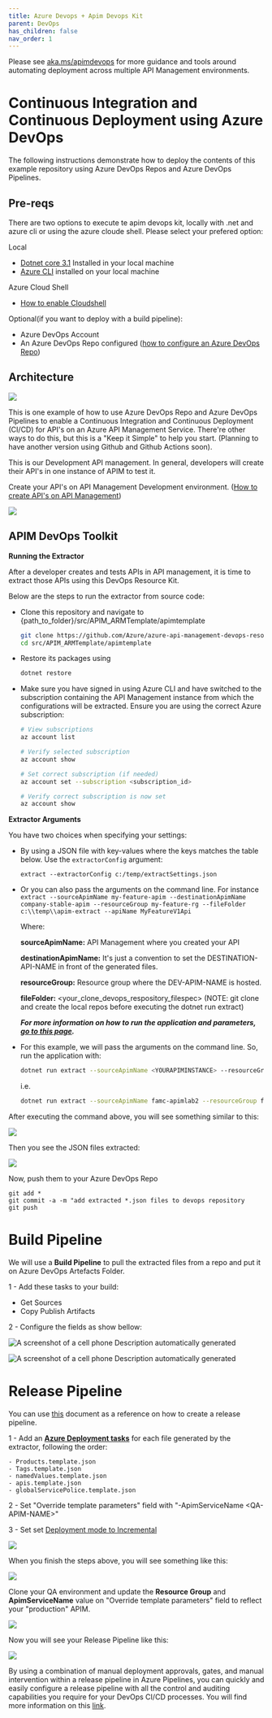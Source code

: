 ```yaml
---
title: Azure Devops + Apim Devops Kit
parent: DevOps
has_children: false
nav_order: 1
---
```



Please see [aka.ms/apimdevops](http://aka.ms/apimdevops) for more guidance and tools around automating deployment across multiple API Management environments.

# Continuous Integration and Continuous Deployment using Azure DevOps

The following instructions demonstrate how to deploy the contents of this example repository using Azure DevOps Repos and Azure DevOps Pipelines.

## Pre-reqs

There are two options to execute te apim devops kit, locally with .net and azure cli or using the azure cloude shell. Please select your prefered option:


Local
- [Dotnet core 3.1](https://dotnet.microsoft.com/download) Installed in your local machine
- [Azure CLI](https://docs.microsoft.com/en-us/cli/azure/install-azure-cli) installed on your local machine 

Azure Cloud Shell
- [How to enable Cloudshell](https://newhelptech.wordpress.com/2019/05/18/step-by-step-how-to-enable-azure-cloud-shell-in-microsoft-azure/)

Optional(if you want to deploy with a build pipeline):

- Azure DevOps Account
- An Azure DevOps Repo configured ([how to configure an Azure DevOps Repo](https://docs.microsoft.com/en-us/azure/devops/repos/get-started/sign-up-invite-teammates?view=azure-devops))


## Architecture

![](../../assets/images/apim-devops-architecture.png)

This is one example of how to use Azure DevOps Repo and Azure DevOps Pipelines to enable a Continuous Integration and Continuous Deployment (CI/CD) for API\'s on an Azure API Management Service. There're other ways to do this, but this is a \"Keep it Simple\" to help you start. (Planning to have another version using Github and Github Actions soon).

This is our Development API management. In general, developers will create their API\'s in one instance of APIM to test it.

Create your API's on API Management Development environment. ([How to create API's on API Management](https://docs.microsoft.com/en-us/azure/api-management/import-and-publish))

![](../../assets/images/apim-dev.png)

## APIM DevOps Toolkit

**Running the Extractor**

After a developer creates and tests APIs in API management, it is time to extract those APIs using this DevOps Resource Kit.

Below are the steps to run the extractor from source code:

- Clone this repository and navigate to {path\_to\_folder}/src/APIM\_ARMTemplate/apimtemplate
    ```bash
    git clone https://github.com/Azure/azure-api-management-devops-resource-kit.git
    cd src/APIM_ARMTemplate/apimtemplate
    ```
- Restore its packages using

    ```bash
    dotnet restore 
    ```

- Make sure you have signed in using Azure CLI and have switched to the subscription containing the API Management instance from which the configurations will be extracted. Ensure you are using the correct Azure subscription: 

   ```bash
   # View subscriptions
   az account list
   ```

   ```bash
   # Verify selected subscription
   az account show
   ```

   ```bash
   # Set correct subscription (if needed)
   az account set --subscription <subscription_id>

   # Verify correct subscription is now set
   az account show
   ```


**Extractor Arguments**

You have two choices when specifying your settings:

- By using a JSON file with key-values where the keys matches the table below. Use the `extractorConfig` argument:

    `extract --extractorConfig c:/temp/extractSettings.json` 

- Or you can also pass the arguments on the command line. For instance 
    `extract --sourceApimName my-feature-apim --destinationApimName company-stable-apim --resourceGroup my-feature-rg --fileFolder c:\\temp\\apim-extract --apiName MyFeatureV1Api`


    Where:

    **sourceApimName:** API Management where you created your API

    **destinationApimName:** It\'s just a convention to set the DESTINATION-API-NAME in front of the generated files.

    **resourceGroup:** Resource group where the DEV-APIM-NAME is hosted.

    **fileFolder:**  <your_clone_devops_respository_filespec>  (NOTE: git clone and create the local repos before executing the dotnet run extract) 

    ***For more information on how to run the application and parameters, [go to this page](https://github.com/Azure/azure-api-management-devops-resource-kit/blob/master/src/APIM_ARMTemplate/README.md#extractor).***

- For this example, we will pass the arguments on the command line.  So, run the application with:

    ```bash
    dotnet run extract --sourceApimName <YOURAPIMINSTANCE> --resourceGroup <YOURAPIMRESOURCEGROUP> --destinationApimName <NEWAPIMINSTANCE>  --fileFolder apim-extract
    ```

    i.e.
    ```bash
    dotnet run extract --sourceApimName famc-apimlab2 --resourceGroup famc-apimlab2 --destinationApimName famc-apimlab2-prod  --fileFolder apim-extract 
    ```



After executing the command above, you will see something similar to this:

![](../../assets/images/apim-extractor.png)

Then you see the JSON files extracted:

![](../../assets/images/extracted-files.png)

Now, push them to your Azure DevOps Repo

```
git add *
git commit -a -m "add extracted *.json files to devops repository
git push
```

# Build Pipeline

We will use a **Build Pipeline** to pull the extracted files from a repo and put it on Azure DevOps Artefacts Folder. 
 
1 - Add these tasks to your build:
- Get Sources
- Copy Publish Artifacts

2 - Configure the fields as show bellow:

![A screenshot of a cell phone Description automatically
generated](../../assets/images/ado-build-pipeline1.png)

![A screenshot of a cell phone Description automatically
generated](../../assets/images/ado-build-pipeline2.png)

# Release Pipeline

You can use [this](https://docs.microsoft.com/en-us/azure/devops/pipelines/release/?view=azure-devops) document as a reference on how to create a release pipeline.

1 - Add an [**Azure Deployment tasks**](https://docs.microsoft.com/en-us/azure/devops/pipelines/tasks/deploy/azure-resource-group-deployment?view=azure-devops) for each file generated by the extractor, following the order:

```
- Products.template.json
- Tags.template.json
- namedValues.template.json
- apis.template.json
- globalServicePolice.template.json
```

2 - Set "Override template parameters" field with "-ApimServiceName \<QA-APIM-NAME>\"

3 - Set set [Deployment mode to Incremental](https://docs.microsoft.com/en-us/azure/azure-resource-manager/templates/deployment-tutorial-pipeline#create-a-devops-project)

![](../../assets/images/ado-release-qa-parameters.png)

When you finish the steps above, you will see something like this:

![](../../assets/images/ado-deploy-qa.png)

Clone your QA environment and update the **Resource Group** and **ApimServiceName** value on "Override template parameters" field to reflect your "production" APIM.

![](../../assets/images/ado-release-prod.png)

Now you will see your Release Pipeline like this:

![](../../assets/images/ado-release-pipeline.png)

By using a combination of manual deployment approvals, gates, and manual intervention within a release pipeline in Azure Pipelines, you can quickly and easily configure a release pipeline with all the control and auditing capabilities you require for your DevOps CI/CD processes. You will find more information on this [link](https://docs.microsoft.com/en-us/azure/devops/pipelines/release/deploy-using-approvals?view=azure-devops). 


